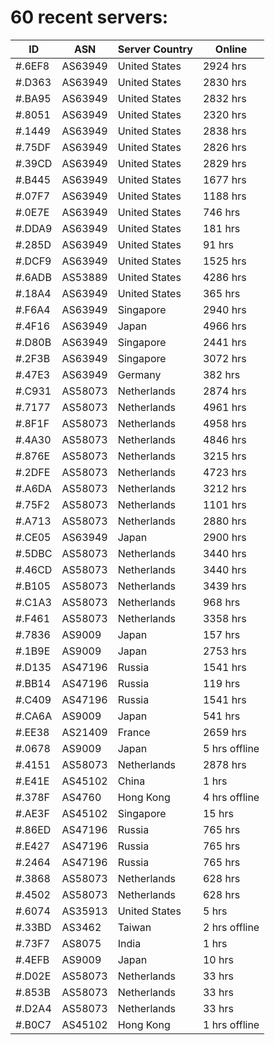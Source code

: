 # 60 recent servers:

| ID | ASN | Server Country | Online |
| ------ | ------ | ------ | ------ |
| #.6EF8 | AS63949 | United States | 2924 hrs |
| #.D363 | AS63949 | United States | 2830 hrs |
| #.BA95 | AS63949 | United States | 2832 hrs |
| #.8051 | AS63949 | United States | 2320 hrs |
| #.1449 | AS63949 | United States | 2838 hrs |
| #.75DF | AS63949 | United States | 2826 hrs |
| #.39CD | AS63949 | United States | 2829 hrs |
| #.B445 | AS63949 | United States | 1677 hrs |
| #.07F7 | AS63949 | United States | 1188 hrs |
| #.0E7E | AS63949 | United States | 746 hrs |
| #.DDA9 | AS63949 | United States | 181 hrs |
| #.285D | AS63949 | United States | 91 hrs |
| #.DCF9 | AS63949 | United States | 1525 hrs |
| #.6ADB | AS53889 | United States | 4286 hrs |
| #.18A4 | AS63949 | United States | 365 hrs |
| #.F6A4 | AS63949 | Singapore | 2940 hrs |
| #.4F16 | AS63949 | Japan | 4966 hrs |
| #.D80B | AS63949 | Singapore | 2441 hrs |
| #.2F3B | AS63949 | Singapore | 3072 hrs |
| #.47E3 | AS63949 | Germany | 382 hrs |
| #.C931 | AS58073 | Netherlands | 2874 hrs |
| #.7177 | AS58073 | Netherlands | 4961 hrs |
| #.8F1F | AS58073 | Netherlands | 4958 hrs |
| #.4A30 | AS58073 | Netherlands | 4846 hrs |
| #.876E | AS58073 | Netherlands | 3215 hrs |
| #.2DFE | AS58073 | Netherlands | 4723 hrs |
| #.A6DA | AS58073 | Netherlands | 3212 hrs |
| #.75F2 | AS58073 | Netherlands | 1101 hrs |
| #.A713 | AS58073 | Netherlands | 2880 hrs |
| #.CE05 | AS63949 | Japan | 2900 hrs |
| #.5DBC | AS58073 | Netherlands | 3440 hrs |
| #.46CD | AS58073 | Netherlands | 3440 hrs |
| #.B105 | AS58073 | Netherlands | 3439 hrs |
| #.C1A3 | AS58073 | Netherlands | 968 hrs |
| #.F461 | AS58073 | Netherlands | 3358 hrs |
| #.7836 | AS9009 | Japan | 157 hrs |
| #.1B9E | AS9009 | Japan | 2753 hrs |
| #.D135 | AS47196 | Russia | 1541 hrs |
| #.BB14 | AS47196 | Russia | 119 hrs |
| #.C409 | AS47196 | Russia | 1541 hrs |
| #.CA6A | AS9009 | Japan | 541 hrs |
| #.EE38 | AS21409 | France | 2659 hrs |
| #.0678 | AS9009 | Japan | 5 hrs offline |
| #.4151 | AS58073 | Netherlands | 2878 hrs |
| #.E41E | AS45102 | China | 1 hrs |
| #.378F | AS4760 | Hong Kong | 4 hrs offline |
| #.AE3F | AS45102 | Singapore | 15 hrs |
| #.86ED | AS47196 | Russia | 765 hrs |
| #.E427 | AS47196 | Russia | 765 hrs |
| #.2464 | AS47196 | Russia | 765 hrs |
| #.3868 | AS58073 | Netherlands | 628 hrs |
| #.4502 | AS58073 | Netherlands | 628 hrs |
| #.6074 | AS35913 | United States | 5 hrs |
| #.33BD | AS3462 | Taiwan | 2 hrs offline |
| #.73F7 | AS8075 | India | 1 hrs |
| #.4EFB | AS9009 | Japan | 10 hrs |
| #.D02E | AS58073 | Netherlands | 33 hrs |
| #.853B | AS58073 | Netherlands | 33 hrs |
| #.D2A4 | AS58073 | Netherlands | 33 hrs |
| #.B0C7 | AS45102 | Hong Kong | 1 hrs offline |

